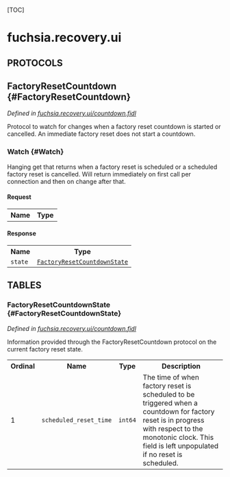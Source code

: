 [TOC]

# fuchsia.recovery.ui


## **PROTOCOLS**

## FactoryResetCountdown {#FactoryResetCountdown}
*Defined in [fuchsia.recovery.ui/countdown.fidl](https://fuchsia.googlesource.com/fuchsia/+/master/sdk/fidl/fuchsia.recovery.ui/countdown.fidl#21)*

 Protocol to watch for changes when a factory reset countdown is started or
 cancelled. An immediate factory reset does not start a countdown.

### Watch {#Watch}

 Hanging get that returns when a factory reset is scheduled or a
 scheduled factory reset is cancelled. Will return immediately on first
 call per connection and then on change after that.

#### Request
<table>
    <tr><th>Name</th><th>Type</th></tr>
    </table>


#### Response
<table>
    <tr><th>Name</th><th>Type</th></tr>
    <tr>
            <td><code>state</code></td>
            <td>
                <code><a class='link' href='#FactoryResetCountdownState'>FactoryResetCountdownState</a></code>
            </td>
        </tr></table>







## **TABLES**

### FactoryResetCountdownState {#FactoryResetCountdownState}


*Defined in [fuchsia.recovery.ui/countdown.fidl](https://fuchsia.googlesource.com/fuchsia/+/master/sdk/fidl/fuchsia.recovery.ui/countdown.fidl#11)*

 Information provided through the FactoryResetCountdown protocol on the
 current factory reset state.


<table>
    <tr><th>Ordinal</th><th>Name</th><th>Type</th><th>Description</th></tr>
    <tr>
            <td>1</td>
            <td><code>scheduled_reset_time</code></td>
            <td>
                <code>int64</code>
            </td>
            <td> The time of when factory reset is scheduled to be triggered when a
 countdown for factory reset is in progress with respect to the monotonic
 clock. This field is left unpopulated if no reset is scheduled.
</td>
        </tr></table>









